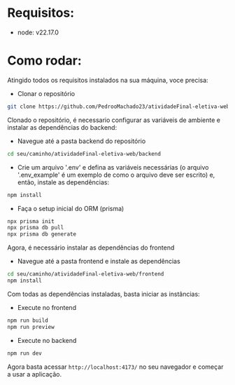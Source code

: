 # Requisitos:
- node: v22.17.0

# Como rodar:
Atingido todos os requisitos instalados na sua máquina, voce precisa:

- Clonar o repositório
```bash
git clone https://github.com/PedrooMachado23/atividadeFinal-eletiva-web.git
```

Clonado o repositório, é necessario configurar as variáveis de ambiente e instalar as dependências do backend:

- Navegue até a pasta backend do repositório
```bash
cd seu/caminho/atividadeFinal-eletiva-web/backend
```
- Crie um arquivo '.env' e defina as variáveis necessárias (o arquivo '.env_example' é um exemplo de como o arquivo deve ser escrito) e, então, instale as dependências:
```bash
npm install
```

- Faça o setup inicial do ORM (prisma)
```bash
npx prisma init
npx prisma db pull
npx prisma db generate
```

Agora, é necessário instalar as dependências do frontend

- Navegue até a pasta frontend e instale as dependências
```bash
cd seu/caminho/atividadeFinal-eletiva-web/frontend
npm install
```

Com todas as dependências instaladas, basta iniciar as instâncias:

- Execute no frontend
```bash
npm run build
npm run preview
```
- Execute no backend
```bash
npm run dev
```

Agora basta acessar `http://localhost:4173/` no seu navegador e começar a usar a aplicação.
